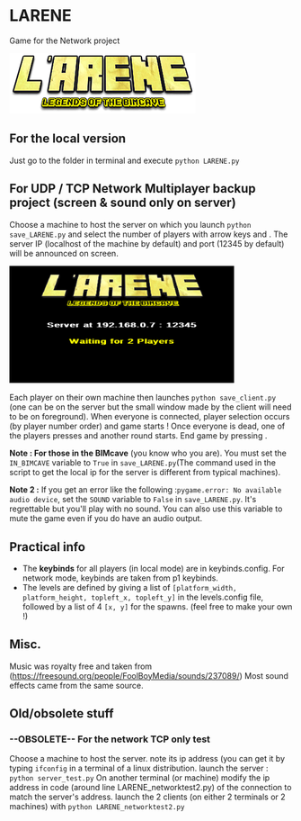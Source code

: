 # LARENE
Game for the Network project

![LARENE](https://raw.githubusercontent.com/Romain-B/LARENE/master/img/Larene.png)

## For the local version
Just go to the folder in terminal and execute `python LARENE.py`

## For UDP / TCP Network Multiplayer backup project (screen & sound only on server)
Choose a machine to host the server on which you launch `python save_LARENE.py` and select the number of players with arrow keys and <ENTER>.
The server IP (localhost of the machine by default) and port (12345 by default) will be announced on screen.

<img src="https://raw.githubusercontent.com/Romain-B/LARENE/master/img/server_wait.png" width="400">

Each player on their own machine then launches `python save_client.py` (one can be on the server but the small window made by the client will need to be on foreground).
When everyone is connected, player selection occurs (by player number order) and game starts !
Once everyone is dead, one of the players presses <R> and another round starts. End game by pressing <ESC>.

**Note : For those in the BIMcave** (you know who you are). You must set the `IN_BIMCAVE` variable to `True` in `save_LARENE.py`(The command used in the script to get the local ip for the server is different from typical machines).

**Note 2 :** If you get an error like the following :`pygame.error: No available audio device`, set the `SOUND` variable to `False` in `save_LARENE.py`. It's regrettable but you'll play with no sound. You can also use this variable to mute the game even if you do have an audio output.


## Practical info
* The **keybinds** for all players (in local mode) are in keybinds.config. For network mode, keybinds are taken from p1 keybinds.
* The levels are defined by giving a list of  `[platform_width, platform_height, topleft_x, topleft_y]` in the levels.config file, followed by a list of 4 `[x, y]` for the spawns. (feel free to make your own !)

## Misc.
Music was royalty free and taken from (https://freesound.org/people/FoolBoyMedia/sounds/237089/)
Most sound effects came from the same source.


## Old/obsolete stuff
### --OBSOLETE-- For the network TCP only test
Choose a machine to host the server.
note its ip address (you can get it by typing `ifconfig` in a terminal of a linux distribution.
launch the server : `python server_test.py`
On another terminal (or machine) modify the ip address in code (around line LARENE_networktest2.py) of the connection to match the server's address.
launch the 2 clients (on either 2 terminals or 2 machines) with `python LARENE_networktest2.py`
